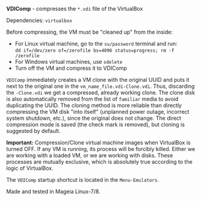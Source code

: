 **VDIComp** - compresses the `*.vdi` file of the VirtualBox

Dependencies: `virtualbox`

Before compressing, the VM must be "cleaned up" from the inside:
- For Linux virtual machine, go to the `su/password` terminal and run:  
`dd if=/dev/zero of=/zerofile bs=4096 status=progress; rm -f /zerofile`
- For Windows virtual machines, use `sdelete`
- Turn off the VM and compress it to VDIComp

`VDIComp` immediately creates a VM clone with the original UUID and puts it next to the original one in the `vm_name_file.vdi-Clone.vdi`. Thus, discarding the `-Clone.vdi` we get a compressed, already working clone. The clone disk is also automatically removed from the list of `familiar` media to avoid duplicating the UUID. The cloning method is more reliable than directly compressing the VM disk "into itself" (unplanned power outage, incorrect system shutdown, etc.), since the original does not change. The direct compression mode is saved (the check mark is removed), but cloning is suggested by default.

**Important:** Compression/Clone virtual machine images when VirtualBox is turned OFF. If any VM is running, its process will be forcibly killed. Either we are working with a loaded VM, or we are working with disks. These processes are mutually exclusive, which is absolutely true according to the logic of VirtualBox.

The `VDIComp` startup shortcut is located in the `Menu-Emulators`.

Made and tested in Mageia Linux-7/8.
